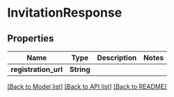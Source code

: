 # InvitationResponse

## Properties

Name | Type | Description | Notes
------------ | ------------- | ------------- | -------------
**registration_url** | **String** |  | 

[[Back to Model list]](../README.md#documentation-for-models) [[Back to API list]](../README.md#documentation-for-api-endpoints) [[Back to README]](../README.md)


